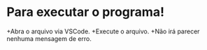 # Para executar o programa!

+Abra o arquivo via VSCode.
+Execute o arquivo.
+Não irá parecer nenhuma mensagem de erro.
